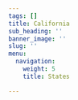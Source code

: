 ```yaml
---
tags: []
title: California
sub_heading: ''
banner_image: ''
slug: ''
menu:
  navigation:
    weight: 5
    title: States

---
```

